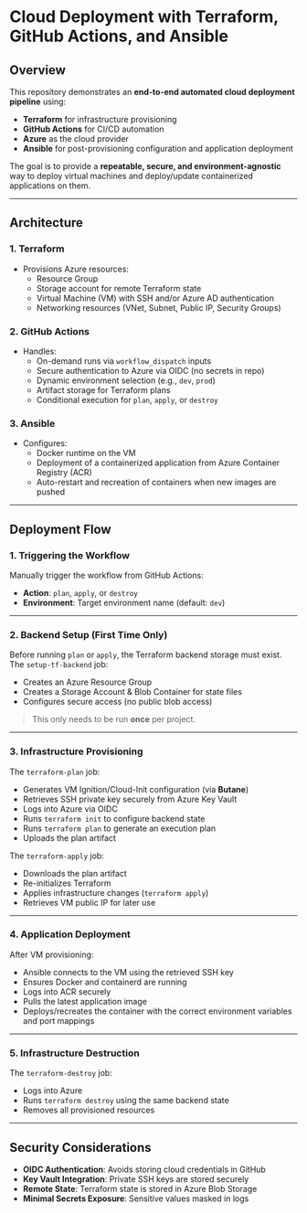 # Cloud Deployment with Terraform, GitHub Actions, and Ansible

## Overview
This repository demonstrates an **end-to-end automated cloud deployment pipeline** using:
- **Terraform** for infrastructure provisioning
- **GitHub Actions** for CI/CD automation
- **Azure** as the cloud provider
- **Ansible** for post-provisioning configuration and application deployment

The goal is to provide a **repeatable, secure, and environment-agnostic** way to deploy virtual machines and deploy/update containerized applications on them.

---

## Architecture

### 1. Terraform
- Provisions Azure resources:
  - Resource Group
  - Storage account for remote Terraform state
  - Virtual Machine (VM) with SSH and/or Azure AD authentication
  - Networking resources (VNet, Subnet, Public IP, Security Groups)

### 2. GitHub Actions
- Handles:
  - On-demand runs via `workflow_dispatch` inputs
  - Secure authentication to Azure via OIDC (no secrets in repo)
  - Dynamic environment selection (e.g., `dev`, `prod`)
  - Artifact storage for Terraform plans
  - Conditional execution for `plan`, `apply`, or `destroy`

### 3. Ansible
- Configures:
  - Docker runtime on the VM
  - Deployment of a containerized application from Azure Container Registry (ACR)
  - Auto-restart and recreation of containers when new images are pushed

---

## Deployment Flow

### 1. Triggering the Workflow
Manually trigger the workflow from GitHub Actions:
- **Action**: `plan`, `apply`, or `destroy`
- **Environment**: Target environment name (default: `dev`)


---

### 2. Backend Setup (First Time Only)
Before running `plan` or `apply`, the Terraform backend storage must exist.  
The `setup-tf-backend` job:
- Creates an Azure Resource Group
- Creates a Storage Account & Blob Container for state files
- Configures secure access (no public blob access)

> This only needs to be run **once** per project.

---

### 3. Infrastructure Provisioning
The `terraform-plan` job:
- Generates VM Ignition/Cloud-Init configuration (via **Butane**)
- Retrieves SSH private key securely from Azure Key Vault
- Logs into Azure via OIDC
- Runs `terraform init` to configure backend state
- Runs `terraform plan` to generate an execution plan
- Uploads the plan artifact

The `terraform-apply` job:
- Downloads the plan artifact
- Re-initializes Terraform
- Applies infrastructure changes (`terraform apply`)
- Retrieves VM public IP for later use

---

### 4. Application Deployment
After VM provisioning:
- Ansible connects to the VM using the retrieved SSH key
- Ensures Docker and containerd are running
- Logs into ACR securely
- Pulls the latest application image
- Deploys/recreates the container with the correct environment variables and port mappings

---

### 5. Infrastructure Destruction
The `terraform-destroy` job:
- Logs into Azure
- Runs `terraform destroy` using the same backend state
- Removes all provisioned resources

---

## Security Considerations
- **OIDC Authentication**: Avoids storing cloud credentials in GitHub
- **Key Vault Integration**: Private SSH keys are stored securely
- **Remote State**: Terraform state is stored in Azure Blob Storage
- **Minimal Secrets Exposure**: Sensitive values masked in logs



